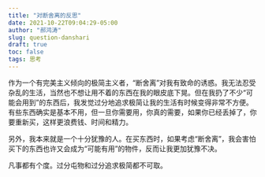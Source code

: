 ```yaml
---
title: "对断舍离的反思"
date: 2021-10-22T09:04:29-05:00
author: "郝鸿涛"
slug: question-danshari
draft: true
toc: false
tags: 思考
---
```

作为一个有完美主义倾向的极简主义者，“断舍离”对我有致命的诱惑。我无法忍受杂乱的生活，当然也不想让用不着的东西在我的眼皮底下晃。但在我扔了不少“可能会用到”的东西后，我发觉过分地追求极简让我的生活有时候变得非常不方便。有些东西确实是基本不用，但一旦你需要用，你真的需要，如果你已经丢掉了，你要重新买，这样更浪费钱、时间和精力。

另外，我本来就是一个十分犹豫的人。在买东西时，如果考虑“断舍离”，我会害怕买下的东西也许又会成为“可能有用”的物件，反而让我更加犹豫不决。

凡事都有个度。过分屯物和过分追求极简都不可取。